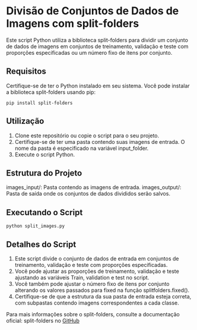 # Divisão de Conjuntos de Dados de Imagens com split-folders

Este script Python utiliza a biblioteca split-folders para dividir um conjunto de dados de imagens em conjuntos de treinamento, validação e teste com proporções especificadas ou um número fixo de itens por conjunto.

## Requisitos

Certifique-se de ter o Python instalado em seu sistema. Você pode instalar a biblioteca split-folders usando pip:

```pip install split-folders```


## Utilização

1. Clone este repositório ou copie o script para o seu projeto.
2. Certifique-se de ter uma pasta contendo suas imagens de entrada. O nome da pasta é especificado na variável input_folder.
3. Execute o script Python.

## Estrutura do Projeto

images_input/: Pasta contendo as imagens de entrada.
images_output/: Pasta de saída onde os conjuntos de dados divididos serão salvos.

## Executando o Script

```python split_images.py```

## Detalhes do Script

1. Este script divide o conjunto de dados de entrada em conjuntos de treinamento, validação e teste com proporções especificadas.
2. Você pode ajustar as proporções de treinamento, validação e teste ajustando as variáveis Train, validation e test no script.
3. Você também pode ajustar o número fixo de itens por conjunto alterando os valores passados para fixed na função splitfolders.fixed().
4. Certifique-se de que a estrutura da sua pasta de entrada esteja correta, com subpastas contendo imagens correspondentes a cada classe.

Para mais informações sobre o split-folders, consulte a documentação oficial: split-folders no [GitHub](https://github.com/jfilter/split-folders)




